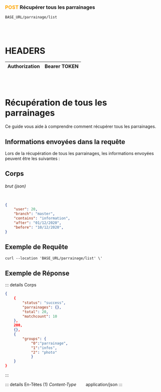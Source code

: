 ### <span style="color:orange">POST</span> Récupérer tous les parrainages

````
BASE_URL/parrainage/list
````

<br/> <br/> 

# HEADERS

| Authorization | Bearer TOKEN |
| ------------- | ----------- |

<br/> <br/>

# Récupération de tous les parrainages
Ce guide vous aide à comprendre comment récupérer tous les parrainages.


## Informations envoyées dans la requête

Lors de la récupération de tous les parrainages, les informations envoyées peuvent être les suivantes :

## Corps

###### brut (json)


```json

{
    "user": 20,
    "branch": "master",
    "contains": "information",
    "after": "01/12/2020",
    "before": "10/12/2020",
}
```

## Exemple de Requête

```txt
curl --location 'BASE_URL/parrainage/list' \'

```


## Exemple de Réponse

::: details Corps  

```json
{
    {
        "status": "success",
        "parrainages": {},
        "total": 20,
        "matchcount": 10
    },
    200,
    {},
    {
        "groups": {
            "0":"parrainage", 
            "1":"infos",
            "2": "photo"
            }
    }
}
```
:::


::: details En-Têtes (1)
 *Content-Type*    &nbsp;&nbsp;&nbsp;&nbsp;&nbsp;&nbsp;     application/json
:::
